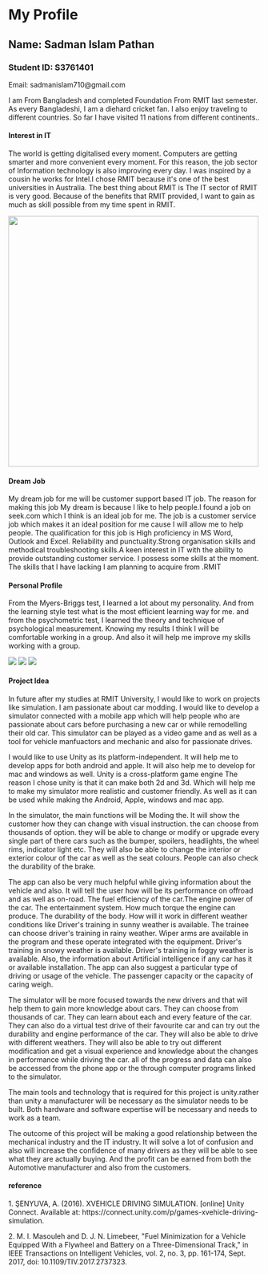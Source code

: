 <!DOCTYPE html>
<html>
<head>
<title>MY profile</title>
<link rel="stylesheet" href="my Project.css">
</head>
<body>

<h1>My Profile</h1>
<h2>Name: Sadman Islam Pathan</h2>
<h3>Student ID: S3761401</h3
<h4>Email: sadmanislam710@gmail.com</h4>
<p>I am From Bangladesh and completed Foundation From RMIT last semester. As every Bangladeshi, I am a diehard cricket fan. I also enjoy traveling to different countries. So far I have visited 11 nations from different continents..</p>

<h4> Interest in IT</h4>
<p>The world is getting digitalised every moment. Computers are getting smarter and more convenient every moment. For this reason, the job sector of Information technology is also improving every day. I was inspired by a cousin he works for Intel.I chose RMIT because it's one of the best universities in Australia. The best thing about RMIT is The IT sector of RMIT is very good. Because of the benefits that RMIT provided, I want to gain as much as skill possible from my time spent in RMIT.  </p>




<img src="Images/Screenshot 2020-08-15 at 4.48.25 AM.png" width="500">
<h4>Dream Job  </h4>
<p>My dream job for me will be customer support based IT job. The reason for making this job My dream is because I like to help people.I found a job on seek.com which I think is an ideal job for me. The job is a customer service job which makes it an ideal position for me cause I will allow me to help people. The qualification for this job is High proficiency in MS Word, Outlook and Excel. Reliability and punctuality.Strong organisation skills and methodical troubleshooting skills.A keen interest in IT with the ability to provide outstanding customer service. I possess some skills at the moment. The skills that I have lacking I am planning to acquire from .RMIT</p>

<h4>Personal Profile</h4>
<p>From the Myers-Briggs test, I learned a lot about my personality. And from the learning style test what is the most efficient learning way for me. and from the psychometric test, I learned the theory and technique of psychological measurement. Knowing my results I think I will be comfortable working in a group. And also it will help me improve my skills working with a group.</P>
<img src="Images/Screenshot 2020-08-15 at 8.15.35 PM.png"> <img src="ImageScreenshot 2020-08-15 at 8.30.50 PM.pngstyle="width:500px;height:600px;"> <img src="Images/Screenshot 2020-08-15 at 8.39.51 PM.png ">

<h4>Project Idea </h4>
<p>In future after my studies at RMIT University, I would like to work on projects like simulation. I am passionate about car modding. I would like to develop a simulator connected with a mobile app which will help people who are passionate about cars before purchasing a new car or while remodelling their old car. This simulator can be played as a video game and as well as a tool for vehicle manfuactors and mechanic and also for passionate drives.</p>

<p>I would like to use Unity as its platform-independent. It will help me to develop apps for both android and apple. It will also help me to develop for mac and windows as well. Unity is a cross-platform game engine
The reason I chose unity is that it can make both 2d and 3d. Which will help me to make my simulator more realistic and customer friendly. As well as it can be used while making the Android, Apple, windows and mac app.</p>

<p>In the simulator, the main functions will be Moding the. It will show the customer how they can change with visual instruction. the can choose from thousands of option. they will be able to change or modify or upgrade every single part of there cars such as the bumper, spoilers, headlights, the wheel rims, indicator light etc. They will also be able to change the interior or exterior colour of the car as well as the seat colours. People can also check the durability of the brake.</P>

<p>The app can also be very much helpful while giving information about the vehicle and also. It will tell the user how will be its performance on offroad and as well as on-road. The fuel efficiency of the car.The engine power of the car. The entertainment system. How much torque the engine can produce. The durability of the body. How will it work in different weather conditions like Driver's training in sunny weather is available. The trainee can choose driver's training in rainy weather. Wiper arms are available in the program and these operate integrated with the equipment. Driver's training in snowy weather is available. Driver's training in foggy weather is available. Also, the information about Artificial intelligence if any car has it or available installation. The app can also suggest a particular type of driving or usage of the vehicle. The passenger capacity or the capacity of caring weigh. </P>

<p>The simulator will be more focused towards the new drivers and that will help them to gain more knowledge about cars. They can choose from thousands of car. They can learn about each and every feature of the car. They can also do a virtual test drive of their favourite car and can try out the durability and engine performance of the car. They will also be able to drive with different weathers. They will also be able to try out different modification and get a visual experience and knowledge about the changes in performance while driving the car. all of the progress and data can also be accessed from the phone app or the through computer programs linked to the simulator.</p>

<p>The main tools and technology that is required for this project is unity.rather than unity a manufacturer will be necessary as the simulator needs to be built. Both hardware and software expertise will be necessary and needs to work as a team.</p>

<p>The outcome of this project will be making a good relationship between the mechanical industry and the IT industry. It will solve a lot of confusion and also will increase the confidence of many drivers as they will be able to see what they are actually buying. And the profit can be earned from both the Automotive manufacturer and also from the customers.</p>

<h4>reference</h4>
<p>1. ŞENYUVA, A. (2016). XVEHICLE DRIVING SIMULATION. [online] Unity Connect. Available at: https://connect.unity.com/p/games-xvehicle-driving-simulation.</p>
<p>2. M. I. Masouleh and D. J. N. Limebeer, "Fuel Minimization for a Vehicle Equipped With a Flywheel and Battery on a Three-Dimensional Track," in IEEE Transactions on Intelligent Vehicles, vol. 2, no. 3, pp. 161-174, Sept. 2017, doi: 10.1109/TIV.2017.2737323.</P>




</body>
</html>
